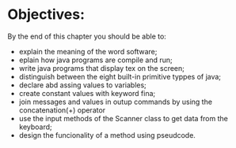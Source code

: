 # Objectives:
By the end of this chapter you should be able to:

- explain the meaning of the word software;
- eplain how java programs are compile and run;
- write java programs that display tex on the screen;
- distinguish between the eight built-in primitive typpes of java;
- declare abd assing values to variables;
- create constant values with keyword fina;
- join messages and values in outup commands by using the concatenation(+)
operator
- use the input methods of the Scanner class to get data from the keyboard;
- design the funcionality of a method using pseudcode.